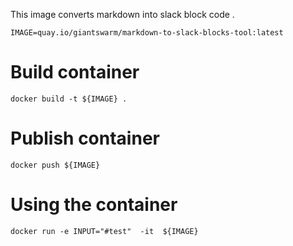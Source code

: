 This image converts markdown into slack block code .


```
IMAGE=quay.io/giantswarm/markdown-to-slack-blocks-tool:latest
```

# Build container

```
docker build -t ${IMAGE} .
```

# Publish container

```
docker push ${IMAGE} 
```

# Using the container

```
docker run -e INPUT="#test"  -it  ${IMAGE} 
```
